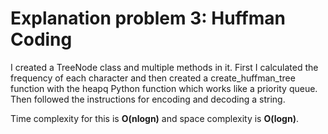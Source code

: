 # Explanation problem 3: Huffman Coding

I created a TreeNode class and multiple methods in it. 
First I calculated the frequency of each character and then created a create_huffman_tree function 
with the heapq Python function which works like a priority queue. 
Then followed the instructions for encoding and decoding a string.

Time complexity for this is **O(nlogn)** and space complexity is **O(logn)**.